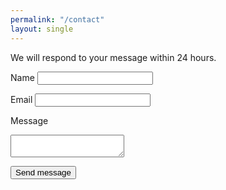 ```yaml
---
permalink: "/contact"
layout: single
---
```

We will respond to your message within 24 hours.

<form accept-charset="UTF-8" action="https://www.formbackend.com/f/a8b72d32a7183528" method="POST">
  <label for="name">Name</label>
  <input type="text" id="name" name="name" required>

  <label for="email">Email</label>
  <input type="email" id="email" name="email" required>

  <label for="message">Message</label>
  <textarea name="message"></textarea>

  <button type="submit">Send message</button>
</form>